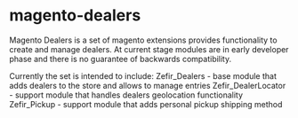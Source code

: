 magento-dealers
===============

Magento Dealers is a set of magento extensions provides functionality to create and manage dealers.
At current stage modules are in early developer phase and there is no guarantee of backwards compatibility.

Currently the set is intended to include:
Zefir_Dealers - base module that adds dealers to the store and allows to manage entries
Zefir_DealerLocator - support module that handles dealers geolocation functionality
Zefir_Pickup - support module that adds personal pickup shipping method
